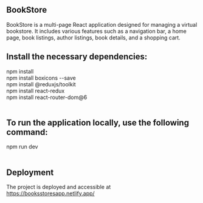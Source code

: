 ## BookStore<br>
BookStore is a multi-page React application designed for managing a virtual bookstore. It includes various features such as a navigation bar, a home page, book listings, author listings, book details, and a shopping cart.<br>

## Install the necessary dependencies:<br>
npm install <br>
npm install boxicons --save <br>
npm install @reduxjs/toolkit <br>
npm install react-redux <br>
npm install react-router-dom@6 <br>
<br>
## To run the application locally, use the following command: <br>
npm run dev <br>
 <br>
## Deployment <br>
The project is deployed and accessible at https://booksstoresapp.netlify.app/ 
 

